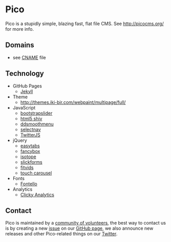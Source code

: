 Pico
======
Pico is a stupidly simple, blazing fast, flat file CMS. See http://picocms.org/ for more info.

## Domains
* see [CNAME](https://github.com/picocms/Pico/blob/gh-pages/CNAME) file

## Technology
* GitHub Pages
    - [Jekyll](http://jekyllrb.com/)
* Theme
    - http://themes.iki-bir.com/webpaint/multipage/full/
* JavaScript
    - [bootstrapslider](http://twitter.github.com/bootstrap/javascript.html)
    - [html5 shiv](https://github.com/afarkas/html5shiv)
    - [ddsmoothmenu](http://www.dynamicdrive.com/dynamicindex1/ddlevelsmenu/)
    - [selectnav](http://lukaszfiszer.github.io/selectnav.js/)
    - [TwitterJS](http://code.google.com/p/twitterjs/)
* jQuery
    - [easytabs](http://os.alfajango.com/easytabs/)
    - [fancybox](http://fancybox.net)
    - [isotope](http://isotope.metafizzy.co)
    - [slickforms](http://www.designchemical.com)
    - [fitvids](http://fitvidsjs.com)
    - [touch carousel](http://dimsemenov.com/plugins/touchcarousel/)
* Fonts
    - [Fontello](http://fontello.com)
* Analytics
    - [Clicky Analytics](http://getclicky.com)

## Contact
Pico is maintained by a [community of volunteers](https://github.com/picocms/Pico/graphs/contributors), the best way to contact us is by creating a new [issue](https://github.com/picocms/Pico/issues/new) on our [GitHub page](https://github.com/picocms/Pico), we also announce new releases and other Pico-related things on our [Twitter](https://twitter.com/gitpicocms).
